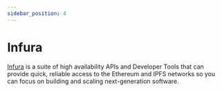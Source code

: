```yaml
---
sidebar_position: 4
---
```


# Infura

[Infura](https://infura.io/) is a suite of high availability APIs and Developer Tools that can provide quick, reliable access to the Ethereum and IPFS networks so you can focus on building and scaling next-generation software.
